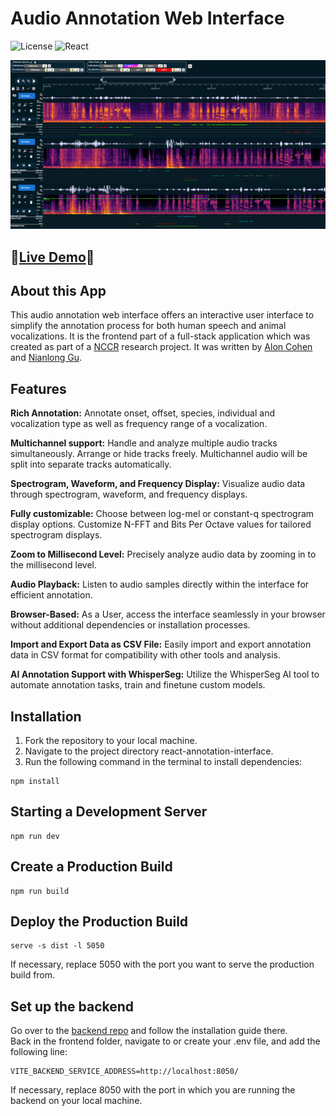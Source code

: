 # Audio Annotation Web Interface

![License](https://img.shields.io/badge/license-MIT-blue)
![React](https://shields.io/badge/react-black?logo=react&style=for-the-badge)

![](src/assets/demo.png)

## 🦜[Live Demo](https://annotation.evolvinglanguage.ch/)🐒

## About this App

This audio annotation web interface offers an interactive user interface to simplify the annotation process for both human speech and animal vocalizations.
It is the frontend part of a full-stack application which was created as part of a [NCCR](https://www.liri.uzh.ch/en/services/collab/nccr.html) research project. 
It was written by [Alon Cohen](https://github.com/AlonCohen96/) and [Nianlong Gu](https://github.com/nianlonggu).

## Features

**Rich Annotation:** Annotate onset, offset, species, individual and vocalization type as well as frequency range of a vocalization.

**Multichannel support:** Handle and analyze multiple audio tracks simultaneously. Arrange or hide tracks freely. Multichannel audio will be split into separate tracks automatically.

**Spectrogram, Waveform, and Frequency Display:** Visualize audio data through spectrogram, waveform, and frequency displays.

**Fully customizable:** Choose between log-mel or constant-q spectrogram display options. Customize N-FFT and Bits Per Octave values for tailored spectrogram displays.

**Zoom to Millisecond Level:** Precisely analyze audio data by zooming in to the millisecond level.

**Audio Playback:** Listen to audio samples directly within the interface for efficient annotation.

**Browser-Based:** As a User, access the interface seamlessly in your browser without additional dependencies or installation processes.

**Import and Export Data as CSV File:** Easily import and export annotation data in CSV format for compatibility with other tools and analysis.

**AI Annotation Support with WhisperSeg:** Utilize the WhisperSeg AI tool to automate annotation tasks, train and finetune custom models.

## Installation

1. Fork the repository to your local machine.
2. Navigate to the project directory react-annotation-interface.
3. Run the following command in the terminal to install dependencies:
```
npm install
```

## Starting a Development Server

```
npm run dev
```

## Create a Production Build
```
npm run build
```

## Deploy the Production Build
```
serve -s dist -l 5050
```

If necessary, replace 5050 with the port you want to serve the production build from.

## Set up the backend
Go over to the [backend repo](https://github.com/nianlonggu/human-in-the-loop-annotation-backend) and follow the installation guide there.  
Back in the frontend folder, navigate to or create your .env file, and add the following line:
```
VITE_BACKEND_SERVICE_ADDRESS=http://localhost:8050/
```

If necessary, replace 8050 with the port in which you are running the backend on your local machine.